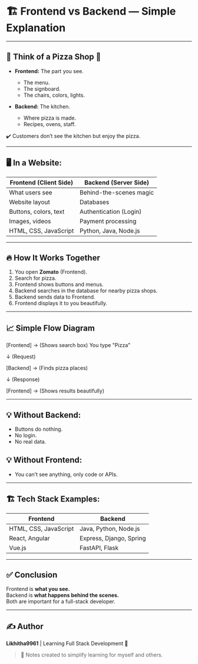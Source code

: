# 🏗️ Frontend vs Backend — Simple Explanation

---

## 🍕 Think of a Pizza Shop 🍕

- **Frontend:** The part you see.

  - The menu.
  - The signboard.
  - The chairs, colors, lights.

- **Backend:** The kitchen.
  - Where pizza is made.
  - Recipes, ovens, staff.

✔️ Customers don’t see the kitchen but enjoy the pizza.

---

## 🖥️ In a Website:

| Frontend (Client Side) | Backend (Server Side)   |
| ---------------------- | ----------------------- |
| What users see         | Behind-the-scenes magic |
| Website layout         | Databases               |
| Buttons, colors, text  | Authentication (Login)  |
| Images, videos         | Payment processing      |
| HTML, CSS, JavaScript  | Python, Java, Node.js   |

---

## 🔥 How It Works Together

1. You open **Zomato** (Frontend).
2. Search for pizza.
3. Frontend shows buttons and menus.
4. Backend searches in the database for nearby pizza shops.
5. Backend sends data to Frontend.
6. Frontend displays it to you beautifully.

---

## 📈 Simple Flow Diagram

[Frontend] → (Shows search box)
You type "Pizza"

↓ (Request)

[Backend] → (Finds pizza places)

↓ (Response)

[Frontend] → (Shows results beautifully)

---

## 💡 Without Backend:

- Buttons do nothing.
- No login.
- No real data.

## 💡 Without Frontend:

- You can’t see anything, only code or APIs.

---

## 🏗️ Tech Stack Examples:

| Frontend              | Backend                 |
| --------------------- | ----------------------- |
| HTML, CSS, JavaScript | Java, Python, Node.js   |
| React, Angular        | Express, Django, Spring |
| Vue.js                | FastAPI, Flask          |

---

## ✅ Conclusion

Frontend is **what you see.**  
Backend is **what happens behind the scenes.**  
Both are important for a full-stack developer.

---

## ✍️ Author

**Likhitha9961** | Learning Full Stack Development 🚀

> 📝 Notes created to simplify learning for myself and others.
